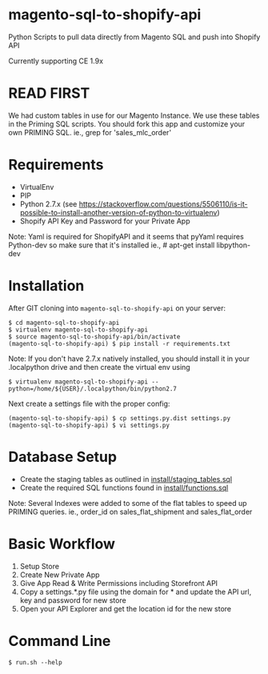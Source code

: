 # magento-sql-to-shopify-api

Python Scripts to pull data directly from Magento SQL and push into Shopify API

Currently supporting CE 1.9x

# READ FIRST

We had custom tables in use for our Magento Instance.  We use these tables in the Priming SQL scripts.  You should fork this app and customize your own PRIMING SQL.
ie., grep for 'sales_mlc_order'  

# Requirements

- VirtualEnv
- PIP
- Python 2.7.x (see https://stackoverflow.com/questions/5506110/is-it-possible-to-install-another-version-of-python-to-virtualenv)
- Shopify API Key and Password for your Private App

Note: Yaml is required for ShopifyAPI and it seems that pyYaml requires Python-dev so make sure that it's installed
ie., # apt-get install libpython-dev

# Installation

After GIT cloning into `magento-sql-to-shopify-api` on your server:

	$ cd magento-sql-to-shopify-api
	$ virtualenv magento-sql-to-shopify-api
	$ source magento-sql-to-shopify-api/bin/activate
	(magento-sql-to-shopify-api) $ pip install -r requirements.txt

Note: If you don't have 2.7.x natively installed, you should install it in your .localpython drive and then
create the virtual env using

    $ virtualenv magento-sql-to-shopify-api --python=/home/${USER}/.localpython/bin/python2.7

Next create a settings file with the proper config:

	(magento-sql-to-shopify-api) $ cp settings.py.dist settings.py
	(magento-sql-to-shopify-api) $ vi settings.py

# Database Setup

- Create the staging tables as outlined in [install/staging_tables.sql](install/staging_tables.sql)
- Create the required SQL functions found in [install/functions.sql](install/functions.sql)

Note: Several Indexes were added to some of the flat tables to speed up PRIMING queries.
ie., order_id on sales_flat_shipment and sales_flat_order


# Basic Workflow

1. Setup Store
1. Create New Private App
1. Give App Read & Write Permissions including Storefront API
1. Copy a settings.*.py file using the domain for * and update the API url, key and password for new store
1. Open your API Explorer and get the location id for the new store

# Command Line

	$ run.sh --help


